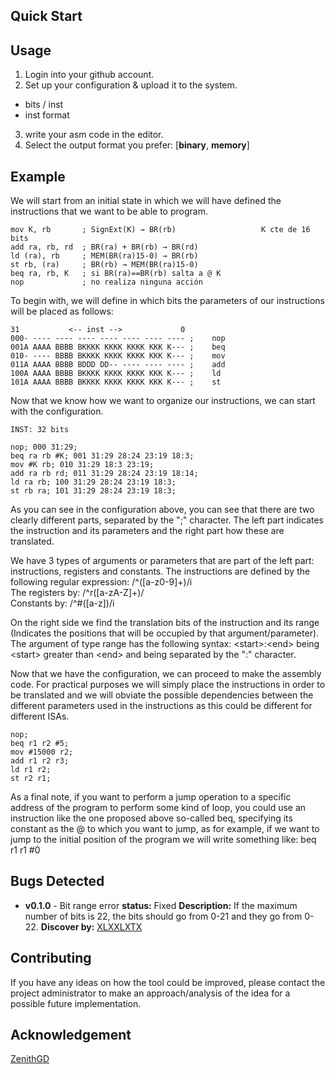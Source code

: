 ## Quick Start
## Usage
1. Login into your github account.
2. Set up your configuration & upload it to the system.
 - bits / inst
 - inst format
3. write your asm code in the editor.
4. Select the output format you prefer: [**binary**, **memory**]

## Example
We will start from an initial state in which we will have defined the instructions that we want to be able to program.
```
mov K, rb 		; SignExt(K) → BR(rb) 					K cte de 16 bits 
add ra, rb, rd 	; BR(ra) + BR(rb) → BR(rd) 
ld (ra), rb 	; MEM(BR(ra)15-0) → BR(rb) 
st rb, (ra) 	; BR(rb) → MEM(BR(ra)15-0) 
beq ra, rb, K 	; si BR(ra)==BR(rb) salta a @ K 
nop 			; no realiza ninguna acción
```

To begin with, we will define in which bits the parameters of our instructions will be placed as follows:
```
31           <-- inst -->             0
000- ---- ---- ---- ---- ---- ---- ----	;    nop
001A AAAA BBBB BKKKK KKKK KKKK KKK K--- ;    beq
010- ---- BBBB BKKKK KKKK KKKK KKK K---	;    mov
011A AAAA BBBB BDDD DD-- ---- ---- ----	;    add
100A AAAA BBBB BKKKK KKKK KKKK KKK K---	;    ld
101A AAAA BBBB BKKKK KKKK KKKK KKK K---	;    st
```

Now that we know how we want to organize our instructions, we can start with the configuration.
```
INST: 32 bits
```

```
nop; 000 31:29;
beq ra rb #K; 001 31:29 28:24 23:19 18:3;
mov #K rb; 010 31:29 18:3 23:19;
add ra rb rd; 011 31:29 28:24 23:19 18:14;
ld ra rb; 100 31:29 28:24 23:19 18:3;
st rb ra; 101 31:29 28:24 23:19 18:3;
```

As you can see in the configuration above, you can see that there are two clearly different parts, separated by the ";" character. The left part indicates the instruction and its parameters and the right part how these are translated.

We have 3 types of arguments or parameters that are part of the left part: instructions, registers and constants.
The instructions are defined by the following regular expression: /^([a-z0-9]+)/i <br/>
The registers by: /^r([a-zA-Z]+)/<br/>
Constants by: /^#([a-z])/i

On the right side we find the translation bits of the instruction and its range (Indicates the positions that will be occupied by that argument/parameter).
The argument of type range has the following syntax: \<start\>:\<end\> being \<start\> greater than \<end\> and being separated by the ":" character.

Now that we have the configuration, we can proceed to make the assembly code.
For practical purposes we will simply place the instructions in order to be translated and we will obviate the possible dependencies between the different parameters used in the instructions as this could be different for different ISAs.
```
nop;
beq r1 r2 #5;
mov #15000 r2;
add r1 r2 r3;
ld r1 r2;
st r2 r1;
```

As a final note, if you want to perform a jump operation to a specific address of the program to perform some kind of loop, you could use an instruction like the one proposed above so-called beq, specifying its constant as the @ to which you want to jump, as for example, if 
we want to jump to the initial position of the program we will write something like: beq r1 r1 #0

## Bugs Detected
- **v0.1.0** - Bit range error
	**status:** Fixed
	**Description:** If the maximum number of bits is 22, the bits should go from 0-21 and they go from 0-22.
	**Discover by:** [XLXXLXTX](https://github.com/XLXXLXTX)

## Contributing
If you have any ideas on how the tool could be improved, please contact the project administrator to make an approach/analysis of the idea for a possible future implementation.

## Acknowledgement

[ZenithGD](https://github.com/ZenithGD)